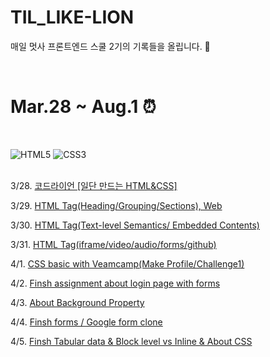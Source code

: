 # TIL_LIKE-LION
매일 멋사 프론트엔드 스쿨 2기의 기록들을 올립니다. 🦁

&nbsp;
&nbsp;

<h1> Mar.28 ~ Aug.1 ⏰</h1>

&nbsp;

<div align="left">
  <img alt="HTML5" src ="https://img.shields.io/badge/HTML5-E34F26.svg?&style=for-the-badge&logo=HTML5&logoColor=white"/>
  <img alt="CSS3" src ="https://img.shields.io/badge/CSS3-1572B6.svg?&style=for-the-badge&logo=CSS3&logoColor=white"/>
</div>

<br>

<p>3/28. <a href="https://github.com/GitHWS/TIL_LIKE-LION/tree/main/resume%20practice">코드라이언 [일단 만드는 HTML&CSS]</a></p>
<p>3/29. <a href="https://github.com/GitHWS/TIL_LIKE-LION/tree/main/Day1">HTML Tag(Heading/Grouping/Sections), Web</a></p>
<p>3/30. <a href="https://github.com/GitHWS/TIL_LIKE-LION/tree/main/Day2">HTML Tag(Text-level Semantics/ Embedded Contents)</a></p>
<p>3/31. <a href="https://github.com/GitHWS/TIL_LIKE-LION/tree/main/Day3">HTML Tag(iframe/video/audio/forms/github)</a></p>
<p>4/1. <a href="https://github.com/GitHWS/TIL_LIKE-LION/tree/main/Day4">CSS basic with Veamcamp(Make Profile/Challenge1)</a></p>
<p>4/2. <a href="https://github.com/GitHWS/TIL_LIKE-LION/tree/main/Day3/mkPageforJoin">Finsh assignment about login page with forms</a></p>
<p>4/3. <a href="https://github.com/GitHWS/TIL_LIKE-LION/tree/main/Day4/profile">About Background Property</a></p>
<p>4/4. <a href="https://github.com/GitHWS/TIL_LIKE-LION/tree/main/Day5">Finsh forms / Google form clone</a></p>
<p>4/5. <a href="https://github.com/GitHWS/TIL_LIKE-LION/tree/main/Day6">Finsh Tabular data & Block level vs Inline & About CSS</a></p>






